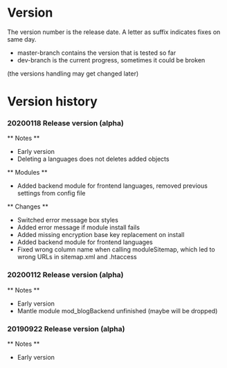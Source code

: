 
# Version

The version number is the release date. A letter as suffix indicates fixes on same day.

+ master-branch contains the version that is tested so far
+ dev-branch is the current progress, sometimes it could be broken

(the versions handling may get changed later)


# Version history	    

### 20200118 Release version (alpha)

** Notes **
- Early version
- Deleting a languages does not deletes added objects

** Modules **
- Added backend module for frontend languages, removed previous settings from config file

** Changes **
- Switched error message box styles
- Added error message if module install fails
- Added missing encryption base key replacement on install
- Added backend module for frontend languages
- Fixed wrong column name when calling moduleSitemap, which led to wrong URLs in sitemap.xml and .htaccess
		
### 20200112  Release version (alpha)
  
** Notes **
- Early version
- Mantle module mod_blogBackend unfinished (maybe will be dropped)

### 20190922  Release version (alpha)
  
** Notes **
- Early version